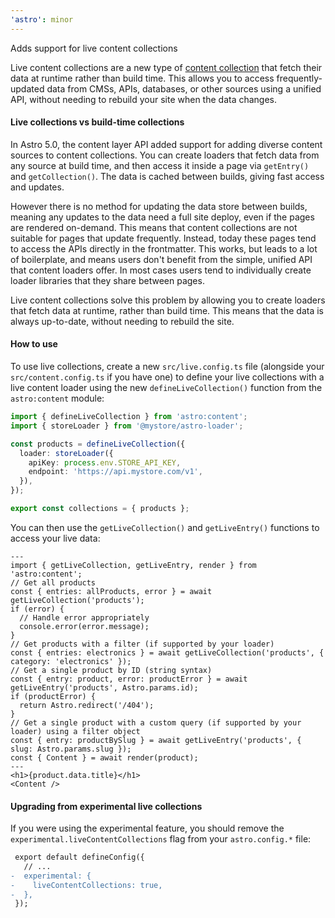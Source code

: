 ```yaml
---
'astro': minor
---
```


Adds support for live content collections

Live content collections are a new type of [content collection](https://docs.astro.build/en/guides/content-collections/) that fetch their data at runtime rather than build time. This allows you to access frequently-updated data from CMSs, APIs, databases, or other sources using a unified API, without needing to rebuild your site when the data changes.

#### Live collections vs build-time collections

In Astro 5.0, the content layer API added support for adding diverse content sources to content collections. You can create loaders that fetch data from any source at build time, and then access it inside a page via `getEntry()` and `getCollection()`. The data is cached between builds, giving fast access and updates. 

However there is no method for updating the data store between builds, meaning any updates to the data need a full site deploy, even if the pages are rendered on-demand. This means that content collections are not suitable for pages that update frequently. Instead, today these pages tend to access the APIs directly in the frontmatter. This works, but leads to a lot of boilerplate, and means users don't benefit from the simple, unified API that content loaders offer. In most cases users tend to individually create loader libraries that they share between pages.

Live content collections solve this problem by allowing you to create loaders that fetch data at runtime, rather than build time. This means that the data is always up-to-date, without needing to rebuild the site. 

#### How to use

To use live collections, create a new `src/live.config.ts` file (alongside your `src/content.config.ts` if you have one) to define your live collections with a live content loader using the new `defineLiveCollection()` function from the `astro:content` module:

```ts title="src/live.config.ts"
import { defineLiveCollection } from 'astro:content';
import { storeLoader } from '@mystore/astro-loader';

const products = defineLiveCollection({
  loader: storeLoader({
    apiKey: process.env.STORE_API_KEY,
    endpoint: 'https://api.mystore.com/v1',
  }),
});

export const collections = { products };
```

You can then use the `getLiveCollection()` and `getLiveEntry()` functions to access your live data:

```astro
---
import { getLiveCollection, getLiveEntry, render } from 'astro:content';
// Get all products
const { entries: allProducts, error } = await getLiveCollection('products');
if (error) {
  // Handle error appropriately
  console.error(error.message);
}
// Get products with a filter (if supported by your loader)
const { entries: electronics } = await getLiveCollection('products', { category: 'electronics' });
// Get a single product by ID (string syntax)
const { entry: product, error: productError } = await getLiveEntry('products', Astro.params.id);
if (productError) {
  return Astro.redirect('/404');
}
// Get a single product with a custom query (if supported by your loader) using a filter object
const { entry: productBySlug } = await getLiveEntry('products', { slug: Astro.params.slug });
const { Content } = await render(product);
---
<h1>{product.data.title}</h1>
<Content />
```

#### Upgrading from experimental live collections

If you were using the experimental feature, you should remove the `experimental.liveContentCollections` flag from your `astro.config.*` file:

```diff
 export default defineConfig({
   // ...
-  experimental: {
-    liveContentCollections: true,
-  },
 });
```
